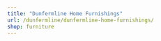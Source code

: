 ```yaml
---
title: "Dunfermline Home Furnishings"
url: /dunfermline/dunfermline-home-furnishings/
shop: furniture
---
```

